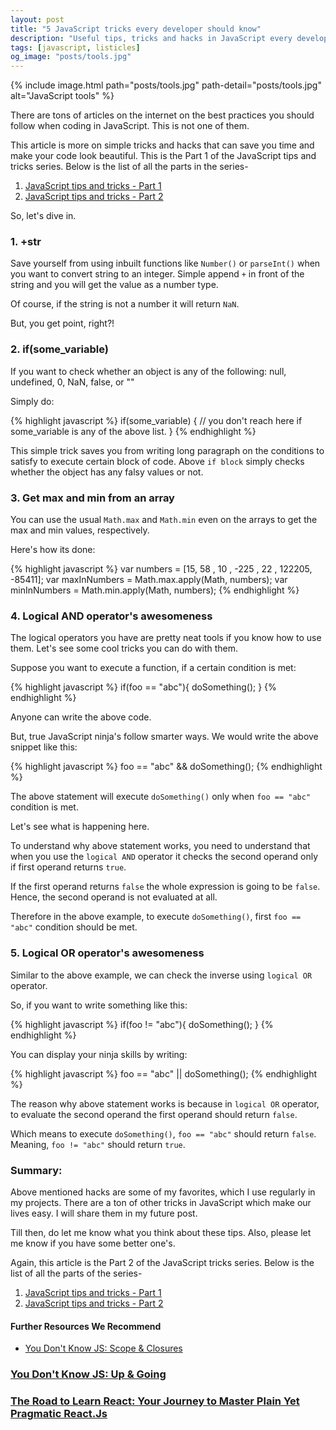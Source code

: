 ```yaml
---
layout: post
title: "5 JavaScript tricks every developer should know"
description: "Useful tips, tricks and hacks in JavaScript every developer should know about. Truthy values in JavaScript. Logical operators in JavaScript."
tags: [javascript, listicles]
og_image: "posts/tools.jpg"
---
```


{% include image.html path="posts/tools.jpg" path-detail="posts/tools.jpg" alt="JavaScript tools" %}

There are tons of articles on the internet on the best practices you should follow when coding in JavaScript. This is not one of them.

This article is more on simple tricks and hacks that can save you time and make your code look beautiful. This is the Part 1 of the JavaScript tips and tricks series. Below is the list of all the parts in the series-

1. [JavaScript tips and tricks - Part 1](http://ngninja.com/posts/javascript-tricks)
2. [JavaScript tips and tricks - Part 2](http://ngninja.com/posts/javascript-tips-tricks-part-2)

So, let's dive in.

### 1. +str
Save yourself from using inbuilt functions like `Number()` or `parseInt()` when you want to convert string to an integer. Simple append `+` in front of the string and you will get the value as a number type. 

Of course, if the string is not a number it will return `NaN`.

But, you get point, right?!

### 2. if(some_variable) 
If you want to check whether an object is any of the following:
null, undefined, 0, NaN, false, or ""

Simply do:

{% highlight javascript %}
if(some_variable) {
  // you don't reach here if some_variable is any of the above list.
}
{% endhighlight %}

This simple trick saves you from writing long paragraph on the conditions to satisfy to execute certain block of code. Above `if block` simply checks whether the object has any falsy values or not.

### 3. Get max and min from an array
You can use the usual `Math.max` and `Math.min` even on the arrays to get the max and min values, respectively.

Here's how its done:

{% highlight javascript %}
var  numbers = [15, 58 , 10 , -225 , 22 , 122205, -85411]; 
var maxInNumbers = Math.max.apply(Math, numbers); 
var minInNumbers = Math.min.apply(Math, numbers);
{% endhighlight %}

### 4. Logical AND operator's awesomeness
The logical operators you have are pretty neat tools if you know how to use them. Let's see some cool tricks you can do with them.

Suppose you want to execute a function, if a certain condition is met:

{% highlight javascript %}
if(foo == "abc"){
  doSomething();
}
{% endhighlight %}

Anyone can write the above code.

But, true JavaScript ninja's follow smarter ways. We would write the above snippet like this:

{% highlight javascript %}
foo == "abc" && doSomething();
{% endhighlight %}

The above statement will execute `doSomething()` only when `foo == "abc"` condition is met.

Let's see what is happening here.

To understand why above statement works, you need to understand that when you use the `logical AND` operator it checks the second operand only if first operand returns `true`. 

If the first operand returns `false` the whole expression is going to be `false`. Hence, the second operand is not evaluated at all.

Therefore in the above example, to execute `doSomething()`, first `foo == "abc"` condition should be met. 

### 5. Logical OR operator's awesomeness
Similar to the above example, we can check the inverse using `logical OR` operator.

So, if you want to write something like this:

{% highlight javascript %}
if(foo != "abc"){
  doSomething();
}
{% endhighlight %}

You can display your ninja skills by writing:

{% highlight javascript %}
foo == "abc" || doSomething();
{% endhighlight %}

The reason why above statement works is because in `logical OR` operator, to evaluate the second operand the first operand should return `false`.

Which means to execute `doSomething()`, `foo == "abc"` should return `false`. Meaning, `foo != "abc"` should return `true`.

### Summary:
Above mentioned hacks are some of my favorites, which I use regularly in my projects. There are a ton of other tricks in JavaScript which make our lives easy. I will share them in my future post. 

Till then, do let me know what you think about these tips. Also, please let me know if you have some better one's.

Again, this article is the Part 2 of the JavaScript tricks series. Below is the list of all the parts of the series-


1. [JavaScript tips and tricks - Part 1](http://ngninja.com/posts/javascript-tricks)
2. [JavaScript tips and tricks - Part 2](http://ngninja.com/posts/javascript-tips-tricks-part-2)


#### Further Resources We Recommend

- [You Don't Know JS: Scope & Closures](https://amzn.to/2UaT46V)
### [You Don't Know JS: Up & Going](https://amzn.to/2u8YuVt)
### [The Road to Learn React: Your Journey to Master Plain Yet Pragmatic React.Js](https://amzn.to/2RIqGYk)